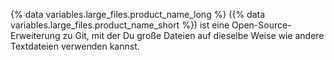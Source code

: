 {% data variables.large_files.product_name_long %} ({% data variables.large_files.product_name_short %}) ist eine Open-Source-Erweiterung zu Git, mit der Du große Dateien auf dieselbe Weise wie andere Textdateien verwenden kannst.
